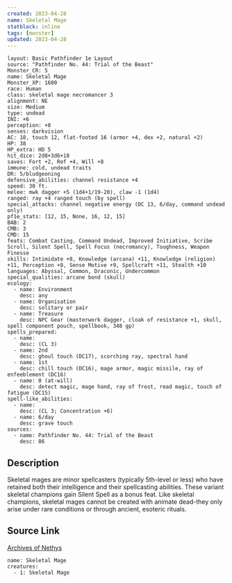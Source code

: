 ```yaml
---
created: 2023-04-28
name: Skeletal Mage
statblock: inline
tags: [monster]
updated: 2023-04-28
---
```

```statblock
layout: Basic Pathfinder 1e Layout
source: "Pathfinder No. 44: Trial of the Beast"
Monster_CR: 5
name: Skeletal Mage
Monster_XP: 1600
race: Human
class: skeletal mage necromancer 3
alignment: NE
size: Medium
type: undead
INI: +6
perception: +8
senses: darkvision
AC: 18, touch 12, flat-footed 16 (armor +4, dex +2, natural +2)
HP: 38
HP_extra: HD 5
hit_dice: 2d8+3d6+18
saves: Fort +2, Ref +4, Will +8
immune: cold, undead traits
DR: 5/bludgeoning
defensive_abilities: channel resistance +4
speed: 30 ft.
melee: mwk dagger +5 (1d4+1/19-20), claw -1 (1d4)
ranged: ray +4 ranged touch (by spell)
special_attacks: channel negative energy (DC 13, 6/day, command undead only)
pf1e_stats: [12, 15, None, 16, 12, 15]
BAB: 2
CMB: 3
CMD: 15
feats: Combat Casting, Command Undead, Improved Initiative, Scribe Scroll, Silent Spell, Spell Focus (necromancy), Toughness, Weapon Finesse
skills: Intimidate +8, Knowledge (arcana) +11, Knowledge (religion) +11, Perception +8, Sense Motive +9, Spellcraft +11, Stealth +10
languages: Abyssal, Common, Draconic, Undercommon
special_qualities: arcane bond (skull)
ecology:
  - name: Environment
    desc: any
  - name: Organisation
    desc: solitary or pair
  - name: Treasure
    desc: NPC Gear (masterwork dagger, cloak of resistance +1, skull, spell component pouch, spellbook, 348 gp)
spells_prepared:
  - name:
    desc: (CL 3)
  - name: 2nd
    desc: ghoul touch (DC17), scorching ray, spectral hand
  - name: 1st
    desc: chill touch (DC16), mage armor, magic missile, ray of enfeeblement (DC16)
  - name: 0 (at-will)
    desc: detect magic, mage hand, ray of frost, read magic, touch of fatigue (DC15)
spell-like_abilities:
  - name:
    desc: (CL 3; Concentration +6)
  - name: 6/day
    desc: grave touch
sources:
  - name: Pathfinder No. 44: Trial of the Beast
    desc: 86
```
## Description
Skeletal mages are minor spellcasters (typically 5th-level or less) who have retained both their intelligence and their spellcasting abilities. These variant skeletal champions gain Silent Spell as a bonus feat. Like skeletal champions, skeletal mages cannot be created with animate dead-they only arise under rare conditions or through ancient, esoteric rituals.
## Source Link
[Archives of Nethys](https://aonprd.com/MonsterDisplay.aspx?ItemName=Skeletal%20Mage)
```encounter-table
name: Skeletal Mage
creatures:
  - 1: Skeletal Mage
```
